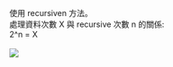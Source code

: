 使用 recursiven 方法。
<br>
處理資料次數 X 與 recursive 次數 n 的關係:
<br>
2^n = X
<br><br>
![](https://i.imgur.com/BlppxgP.jpg)
